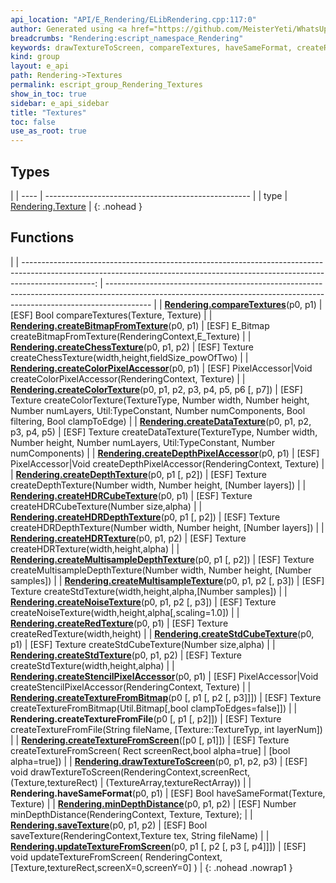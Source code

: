 ```yaml
---
api_location: "API/E_Rendering/ELibRendering.cpp:117:0"
author: Generated using <a href="https://github.com/MeisterYeti/WhatsUpDoc">WhatsUpDoc</a>
breadcrumbs: "Rendering:escript_namespace_Rendering"
keywords: drawTextureToScreen, compareTextures, haveSameFormat, createRedTexture, createBitmapFromTexture, createChessTexture, createColorTexture, createDataTexture, createDepthTexture, createHDRDepthTexture, createMultisampleDepthTexture, createHDRCubeTexture, createHDRTexture, createStdCubeTexture, createStdTexture, createMultisampleTexture, createTextureFromBitmap, createNoiseTexture, createTextureFromFile, createTextureFromScreen, createColorPixelAccessor, createDepthPixelAccessor, createStencilPixelAccessor, minDepthDistance, saveTexture, updateTextureFromScreen
kind: group
layout: e_api
path: Rendering->Textures
permalink: escript_group_Rendering_Textures
show_in_toc: true
sidebar: e_api_sidebar
title: "Textures"
toc: false
use_as_root: true
---
```


## Types

|
| ---- | --------------------------------------------------- | 
| type | [Rendering.Texture](escript_type_Rendering_Texture) | 
{: .nohead }

## Functions

|
| ------------------------------------------------------------------------------------------------------------------------------------------------------------------------------: | ----------------------------------------------------------------------------------------------------------------------------------------------------------------------- | 
| **[Rendering.compareTextures](namespaceRendering_1_1TextureUtils#namespaceRendering_1_1TextureUtils_1a0ae6f88ef1b6d4c63ee4fc4e7f07cc54)**(p0, p1)                               | [ESF] Bool compareTextures(Texture, Texture)                                                                                                                            | 
| **[Rendering.createBitmapFromTexture](namespaceRendering_1_1TextureUtils#namespaceRendering_1_1TextureUtils_1a32b290e45e14cc583a2f87949bf78635)**(p0, p1)                       | [ESF] E_Bitmap createBitmapFromTexture(RenderingContext,E_Texture)                                                                                                      | 
| **[Rendering.createChessTexture](namespaceRendering_1_1TextureUtils#namespaceRendering_1_1TextureUtils_1af7e345eb70de2a1adc807675d3370373)**(p0, p1, p2)                        | [ESF] Texture createChessTexture(width,height,fieldSize_powOfTwo)                                                                                                       | 
| **[Rendering.createColorPixelAccessor](namespaceRendering_1_1TextureUtils#namespaceRendering_1_1TextureUtils_1a09529e3fcd0a3a0b0f278adb3a62a2fd)**(p0, p1)                      | [ESF] PixelAccessor\|Void createColorPixelAccessor(RenderingContext, Texture)                                                                                           | 
| **[Rendering.createColorTexture](namespaceRendering_1_1TextureUtils#namespaceRendering_1_1TextureUtils_1a40a98d21d353ce710feccc1da68dc157)**(p0, p1, p2, p3, p4, p5, p6 [, p7]) | [ESF] Texture createColorTexture(TextureType, Number width, Number height, Number numLayers, Util:TypeConstant, Number numComponents, Bool filtering, Bool clampToEdge) | 
| **[Rendering.createDataTexture](namespaceRendering_1_1TextureUtils#namespaceRendering_1_1TextureUtils_1a4529dfe9e32a11832e459061b76d898d)**(p0, p1, p2, p3, p4, p5)             | [ESF] Texture createDataTexture(TextureType, Number width, Number height, Number numLayers, Util:TypeConstant, Number numComponents)                                    | 
| **[Rendering.createDepthPixelAccessor](namespaceRendering_1_1TextureUtils#namespaceRendering_1_1TextureUtils_1a1136e695d3b71de6172af3d69c0fd5e5)**(p0, p1)                      | [ESF] PixelAccessor\|Void createDepthPixelAccessor(RenderingContext, Texture)                                                                                           | 
| **[Rendering.createDepthTexture](namespaceRendering_1_1TextureUtils#namespaceRendering_1_1TextureUtils_1a9d80ba3b427f9f7cb71ef93ccd230669)**(p0, p1 [, p2])                     | [ESF] Texture createDepthTexture(Number width, Number height, [Number layers])                                                                                          | 
| **[Rendering.createHDRCubeTexture](namespaceRendering_1_1TextureUtils#namespaceRendering_1_1TextureUtils_1adc8e95417935e712b1b5f18335a8da7a)**(p0, p1)                          | [ESF] Texture createHDRCubeTexture(Number size,alpha)                                                                                                                   | 
| **[Rendering.createHDRDepthTexture](namespaceRendering_1_1TextureUtils#namespaceRendering_1_1TextureUtils_1a8de227d79871e23c8ef0dee855209234)**(p0, p1 [, p2])                  | [ESF] Texture createHDRDepthTexture(Number width, Number height, [Number layers])                                                                                       | 
| **[Rendering.createHDRTexture](namespaceRendering_1_1TextureUtils#namespaceRendering_1_1TextureUtils_1a3bafa273a8230297578a72d66a4297ff)**(p0, p1, p2)                          | [ESF] Texture createHDRTexture(width,height,alpha)                                                                                                                      | 
| **[Rendering.createMultisampleDepthTexture](namespaceRendering_1_1TextureUtils#namespaceRendering_1_1TextureUtils_1a2f4d48f0280923b1ecb30e6a187ffded)**(p0, p1 [, p2])          | [ESF] Texture createMultisampleDepthTexture(Number width, Number height, [Number samples])                                                                              | 
| **[Rendering.createMultisampleTexture](namespaceRendering_1_1TextureUtils#namespaceRendering_1_1TextureUtils_1abc0061dea704eedb2cfffe4f9b6b37d1)**(p0, p1, p2 [, p3])           | [ESF] Texture createStdTexture(width,height,alpha,[Number samples])                                                                                                     | 
| **[Rendering.createNoiseTexture](namespaceRendering_1_1TextureUtils#namespaceRendering_1_1TextureUtils_1ab36c319e7d26fc64eeb1c5ddcd4c7ed2)**(p0, p1, p2 [, p3])                 | [ESF] Texture createNoiseTexture(width,height,alpha[,scaling=1.0])                                                                                                      | 
| **[Rendering.createRedTexture](namespaceRendering_1_1TextureUtils#namespaceRendering_1_1TextureUtils_1af8c56422c0cbbc3191e17f6a3586204f)**(p0, p1)                              | [ESF] Texture createRedTexture(width,height)                                                                                                                            | 
| **[Rendering.createStdCubeTexture](namespaceRendering_1_1TextureUtils#namespaceRendering_1_1TextureUtils_1a3edf64f5b98a174e1f498e977b2e2538)**(p0, p1)                          | [ESF] Texture createStdCubeTexture(Number size,alpha)                                                                                                                   | 
| **[Rendering.createStdTexture](namespaceRendering_1_1TextureUtils#namespaceRendering_1_1TextureUtils_1ab671fe602e9bd1d1c8e3d7557d58ca23)**(p0, p1, p2)                          | [ESF] Texture createStdTexture(width,height,alpha)                                                                                                                      | 
| **[Rendering.createStencilPixelAccessor](namespaceRendering_1_1TextureUtils#namespaceRendering_1_1TextureUtils_1a47a5a022781c72a2e506830fe1683a31)**(p0, p1)                    | [ESF] PixelAccessor\|Void createStencilPixelAccessor(RenderingContext, Texture)                                                                                         | 
| **[Rendering.createTextureFromBitmap](namespaceRendering_1_1TextureUtils#namespaceRendering_1_1TextureUtils_1abf8bedb89190a3e2d1f5fa5b8fbb2f17)**(p0 [, p1 [, p2 [, p3]]])      | [ESF] Texture createTextureFromBitmap(Util.Bitmap[,bool clampToEdges=false]])                                                                                           | 
| **Rendering.createTextureFromFile**(p0 [, p1 [, p2]])                                                                                                                           | [ESF] Texture createTextureFromFile(String fileName, [Texture::TextureTyp, int layerNum])                                                                               | 
| **[Rendering.createTextureFromScreen](namespaceRendering_1_1TextureUtils#namespaceRendering_1_1TextureUtils_1ac47b310b5e1be72606607a0d17e19d88)**([p0 [, p1]])                  | [ESF] Texture createTextureFromScreen( Rect screenRect,bool alpha=true] \|  [bool alpha=true])                                                                          | 
| **[Rendering.drawTextureToScreen](namespaceRendering_1_1TextureUtils#namespaceRendering_1_1TextureUtils_1aa7670ccf574d497ccd92466c67da0a87)**(p0, p1, p2, p3)                   | [ESF] void drawTextureToScreen(RenderingContext,screenRect,(Texture,textureRect) \| (TextureArray,textureRectArray))                                                    | 
| **Rendering.haveSameFormat**(p0, p1)                                                                                                                                            | [ESF] Bool haveSameFormat(Texture, Texture)                                                                                                                             | 
| **[Rendering.minDepthDistance](namespaceRendering_1_1TextureUtils#namespaceRendering_1_1TextureUtils_1ad214eb190b3f7cd24862c43ed5af6e5e)**(p0, p1, p2)                          | [ESF] Number minDepthDistance(RenderingContext, Texture, Texture);                                                                                                      | 
| **[Rendering.saveTexture](namespaceRendering_1_1Serialization#namespaceRendering_1_1Serialization_1add7cc01f9dbaad22e7234c9ac07fb738)**(p0, p1, p2)                             | [ESF] Bool saveTexture(RenderingContext,Texture tex, String fileName)                                                                                                   | 
| **[Rendering.updateTextureFromScreen](namespaceRendering_1_1TextureUtils#namespaceRendering_1_1TextureUtils_1af9aa79baf3ea68ba5990dd2923f1df3f)**(p0, p1 [, p2 [, p3 [, p4]]])  | [ESF] void updateTextureFromScreen( RenderingContext,[Texture,textureRect,screenX=0,screenY=0] )                                                                        | 
{: .nohead .nowrap1 }

